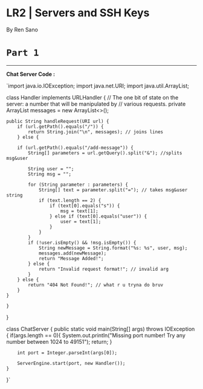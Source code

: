 # **LR2 | Servers and SSH Keys**

By Ren Sano

# `Part 1` 
---
**Chat Server Code :**

`import java.io.IOException;
import java.net.URI;
import java.util.ArrayList;

class Handler implements URLHandler {
    // The one bit of state on the server: a number that will be manipulated by
    // various requests.
   private ArrayList<String> messages = new ArrayList<>();

    public String handleRequest(URI url) {
        if (url.getPath().equals("/")) {
            return String.join("\n", messages); // joins lines
        } else {
        
        if (url.getPath().equals("/add-message")) {
            String[] parameters = url.getQuery().split("&"); //splits msg&user

            String user = "";
            String msg = "";

            for (String parameter : parameters) {
                String[] text = parameter.split("="); // takes msg&user string
                if (text.length == 2) {
                    if (text[0].equals("s")) {
                        msg = text[1];
                    } else if (text[0].equals("user")) {
                        user = text[1];
                    }
                }
            }
            if (!user.isEmpty() && !msg.isEmpty()) { 
                String newMessage = String.format("%s: %s", user, msg);
                messages.add(newMessage);
                return "Message Added!";
            } else {
                return "Invalid request format!"; // invalid arg
            }
        } else {
            return "404 Not Found!"; // what r u tryna do bruv
        }
    }

    }
}         

class ChatServer {
    public static void main(String[] args) throws IOException {
        if(args.length == 0){
            System.out.println("Missing port number! Try any number between 1024 to 49151");
            return;
        }

        int port = Integer.parseInt(args[0]);

        ServerEngine.start(port, new Handler());
    }
}`
